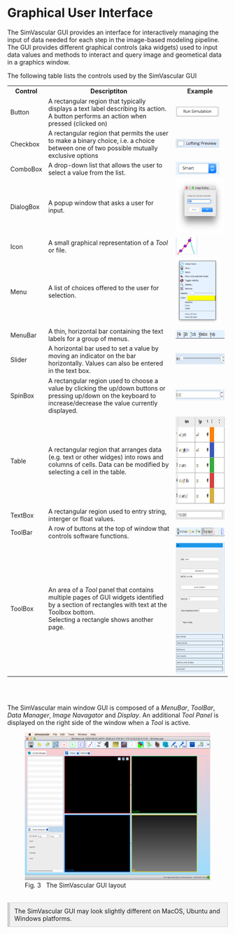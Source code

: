 <h1 id="gui"> Graphical User Interface </h1>

The SimVascular GUI provides an interface for interactively managing the input of data needed for each step in the 
image-based modeling pipeline. The GUI provides different graphical controls (aka widgets) used to input data values 
and methods to interact and query image and geometical data in a graphics window.

The following table lists the controls used by the SimVascular GUI

<table class="table table-bordered" style="width:100%">
  <tr>
    <th> Control </th>
    <th> Descriptiton </th>
    <th> Example </th>
  </tr>

  <tr>
    <td> Button </td>
    <td> A rectangular region that typically displays a text label describing its action. 
         A button performs an action when pressed (clicked on)</td>
    <td><img src="documentation/quickguide/gui/images/gui-button.png" width="100" height="25"> </td>
  </tr>

  <tr>
    <td> Checkbox </td>
    <td> A rectangular region that permits the user to make a binary choice, i.e. a choice between one of two possible mutually 
         exclusive options </td>
    <td><img src="documentation/quickguide/gui/images/gui-check-box.png" width="100" height="20"> </td>
  </tr>

  <tr>
    <td> ComboBox </td>
    <td> A drop-down list that allows the user to select a value from the list. </td>
    <td> <img src="documentation/quickguide/gui/images/gui-combo-box.png" width="100" height="30"> </td>
  </tr>

  <tr>
    <td> DialogBox </td>
    <td> A popup window that asks a user for input. </td>
    <td> <img src="documentation/quickguide/gui/images/gui-dialog.png" width="150" height="125">  </td>
  </tr>

  <tr>
    <td> Icon </td>
    <td> A small graphical representation of a <i>Tool</i> or file. </td>
    <td> <img src="documentation/quickguide/gui/images/gui-icon.png" width="50" height="40">  </td>
  </tr>

  <tr>
    <td> Menu </td> 
    <td> A list of choices offered to the user for selection. </td> 
    <td> <img src="documentation/quickguide/gui/images/gui-menu.png" width="100" height="150">  </td>
  </tr>

  <tr>
    <td> MenuBar </td> 
    <td> A thin, horizontal bar containing the text labels for a group of menus. 
    <td> <img src="documentation/quickguide/gui/images/gui-menu-bar.png" width="200" height="20"> </td>
  </tr>

  <tr>
    <td> Slider </td> 
    <td> A horizontal bar used to set a value by moving an indicator on the bar horizontally. 
         Values can also be entered in the text box. </td>
    <td> <img src="documentation/quickguide/gui/images/gui-slider.png" width="400" height="25">  </td>
  </tr>

  <tr>
    <td> SpinBox </td> 
    <td> A rectangular region used to choose a value by clicking the up/down buttons or pressing up/down on the keyboard 
         to increase/decrease the value currently displayed.
    <td> <img src="documentation/quickguide/gui/images/gui-spin-box.png" width="200" height="25">  </td>
  </tr>

  <tr>
    <td> Table </td> 
    <td> A rectangular region that arranges data (e.g. text or other widges) into rows and columns of cells. 
         Data can be modified by selecting a cell in the table. </td>
    <td> <img src="documentation/quickguide/gui/images/gui-table.png" width="300" height="200">  </td>
  </tr>

  <tr>
    <td> TextBox </td> 
    <td> A rectangular region used to entry string, interger or float values. </td>
    <td> <img src="documentation/quickguide/gui/images/gui-text-box.png" width="130" height="24">  </td>
  </tr>

  <tr>
    <td> ToolBar </td> 
    <td> A row of buttons at the top of window that controls software functions. </td>
    <td> <img src="documentation/quickguide/gui/images/gui-tool-bar.png" width="250" height="20">  </td>
  </tr>

  <tr>
    <td> ToolBox </td> 
    <td> An area of a <i>Tool</i> panel that contains multiple pages of GUI widgets identified by a section 
         of rectangles with text at the Toolbox bottom. <br> Selecting a rectangle shows another page. </td>
    <td> <img src="documentation/quickguide/gui/images/gui-tool-box.png" width="200" height="300">  </td>
  </tr>

</table>

<br> <br>

The SimVascular main window GUI is composed of a _MenuBar_, _ToolBar_, _Data Manager_, _Image Navagator_ and _Display_. 
An additional _Tool Panel_ is displayed on the right side of the window when a <i>Tool</i> is active.

<figure>
  <img class="svImg svImgLg"  src="documentation/quickguide/gui/images/mainwindow.png"> 
  <figcaption class="svCaption">Fig. 3 &nbsp The SimVascular GUI layout</figcaption>
</figure>

<br>

<div style="background-color: #F0F0F0; padding: 10px; border: 1px solid #d0d0d0; border-left: 6px solid #d0d0d0">
The SimVascular GUI may look slightly different on MacOS, Ubuntu and Windows platforms.
</div>
<br> <br>

